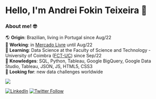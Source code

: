 # Hello, I'm Andrei Fokin Teixeira 👋

### About me! 🤓

🌎 **Origin**: Brazilian, living in Portugal since Aug/22<br />
💼 **Working**: in [Mercado Livre](https://github.com/mercadolibre) until Aug/22<br />
🧩 **Learning**: Data Science at the Faculty of Science and Technology - University of Coimbra ([FCT-UC](https://github.com/topics/fctuc)) since Sep/22<br />
🧠 **Knowledges**: SQL, Python, Tableau, Google BigQuery, Google Data Studio, Tableau, JSON, JS, HTML5, CSS3<br />
🔎 **Looking for**: new data challenges worldwide<br />

<a href="https://www.linkedin.com/in/andrei-fokin-teixeira-9a0360a1/" target="_blank"><img src="https://img.shields.io/badge/-Andrei_Fokin_Teixeira-blue?style=flat&logo=linkedin&labelColor=blue"></a>

[![LinkedIn](https://img.shields.io/badge/-Andrei_Fokin_Teixeira-blue?style=flat&logo=linkedin&labelColor=blue)](https://www.linkedin.com/in/andrei-fokin-teixeira-9a0360a1/)
[![Twitter Follow](https://img.shields.io/twitter/follow/AFTDEI?style=social)](https://twitter.com/AFTDEI)
